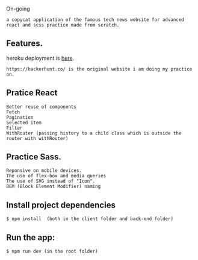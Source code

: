 On-going

```
a copycat application of the famous tech news website for advanced react and scss practice made from scratch.
```

## Features.

heroku deployment is [here](https://enigmatic-bayou-10661.herokuapp.com).

```
https://hackerhunt.co/ is the original website i am doing my practice on.
```

## Pratice React
```
Better reuse of components
Fetch
Pagination
Selected item
Filter
WithRouter (passing history to a child class which is outside the router with withRouter)
```

## Practice Sass.
```
Reponsive on mobile devices.
The use of flex-box and media queries
The use of SVG instead of "Icon".
BEM (Block Element Modifier) naming
```


## Install project dependencies
```
$ npm install  (both in the client folder and back-end folder)
```
## Run the app:
```
$ npm run dev (in the root folder)
```
